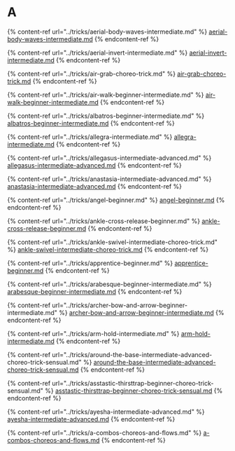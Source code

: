 # A

{% content-ref url="../tricks/aerial-body-waves-intermediate.md" %}
[aerial-body-waves-intermediate.md](../tricks/aerial-body-waves-intermediate.md)
{% endcontent-ref %}

{% content-ref url="../tricks/aerial-invert-intermediate.md" %}
[aerial-invert-intermediate.md](../tricks/aerial-invert-intermediate.md)
{% endcontent-ref %}

{% content-ref url="../tricks/air-grab-choreo-trick.md" %}
[air-grab-choreo-trick.md](../tricks/air-grab-choreo-trick.md)
{% endcontent-ref %}

{% content-ref url="../tricks/air-walk-beginner-intermediate.md" %}
[air-walk-beginner-intermediate.md](../tricks/air-walk-beginner-intermediate.md)
{% endcontent-ref %}

{% content-ref url="../tricks/albatros-beginner-intermediate.md" %}
[albatros-beginner-intermediate.md](../tricks/albatros-beginner-intermediate.md)
{% endcontent-ref %}

{% content-ref url="../tricks/allegra-intermediate.md" %}
[allegra-intermediate.md](../tricks/allegra-intermediate.md)
{% endcontent-ref %}

{% content-ref url="../tricks/allegasus-intermediate-advanced.md" %}
[allegasus-intermediate-advanced.md](../tricks/allegasus-intermediate-advanced.md)
{% endcontent-ref %}

{% content-ref url="../tricks/anastasia-intermediate-advanced.md" %}
[anastasia-intermediate-advanced.md](../tricks/anastasia-intermediate-advanced.md)
{% endcontent-ref %}

{% content-ref url="../tricks/angel-beginner.md" %}
[angel-beginner.md](../tricks/angel-beginner.md)
{% endcontent-ref %}

{% content-ref url="../tricks/ankle-cross-release-beginner.md" %}
[ankle-cross-release-beginner.md](../tricks/ankle-cross-release-beginner.md)
{% endcontent-ref %}

{% content-ref url="../tricks/ankle-swivel-intermediate-choreo-trick.md" %}
[ankle-swivel-intermediate-choreo-trick.md](../tricks/ankle-swivel-intermediate-choreo-trick.md)
{% endcontent-ref %}

{% content-ref url="../tricks/apprentice-beginner.md" %}
[apprentice-beginner.md](../tricks/apprentice-beginner.md)
{% endcontent-ref %}

{% content-ref url="../tricks/arabesque-beginner-intermediate.md" %}
[arabesque-beginner-intermediate.md](../tricks/arabesque-beginner-intermediate.md)
{% endcontent-ref %}

{% content-ref url="../tricks/archer-bow-and-arrow-beginner-intermediate.md" %}
[archer-bow-and-arrow-beginner-intermediate.md](../tricks/archer-bow-and-arrow-beginner-intermediate.md)
{% endcontent-ref %}

{% content-ref url="../tricks/arm-hold-intermediate.md" %}
[arm-hold-intermediate.md](../tricks/arm-hold-intermediate.md)
{% endcontent-ref %}

{% content-ref url="../tricks/around-the-base-intermediate-advanced-choreo-trick-sensual.md" %}
[around-the-base-intermediate-advanced-choreo-trick-sensual.md](../tricks/around-the-base-intermediate-advanced-choreo-trick-sensual.md)
{% endcontent-ref %}

{% content-ref url="../tricks/asstastic-thirsttrap-beginner-choreo-trick-sensual.md" %}
[asstastic-thirsttrap-beginner-choreo-trick-sensual.md](../tricks/asstastic-thirsttrap-beginner-choreo-trick-sensual.md)
{% endcontent-ref %}

{% content-ref url="../tricks/ayesha-intermediate-advanced.md" %}
[ayesha-intermediate-advanced.md](../tricks/ayesha-intermediate-advanced.md)
{% endcontent-ref %}

{% content-ref url="../tricks/a-combos-choreos-and-flows.md" %}
[a-combos-choreos-and-flows.md](../tricks/a-combos-choreos-and-flows.md)
{% endcontent-ref %}
